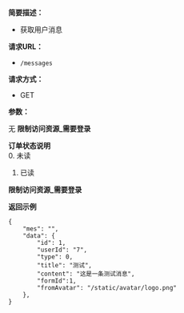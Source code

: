 
    
**简要描述：** 

- 获取用户消息

**请求URL：** 
- ` /messages `
  
**请求方式：**
- GET

**参数：** 

无
**限制访问资源_需要登录**

**订单状态说明**    
0. 未读
1. 已读

**限制访问资源_需要登录**

 **返回示例**

``` 
{
	"mes": "",
	"data": {
        "id": 1,
        "userId": "7",
        "type": 0,
        "title": "测试",
        "content": "这是一条测试消息",
        "formId":1,
        "fromAvatar": "/static/avatar/logo.png"
    },
}
```

